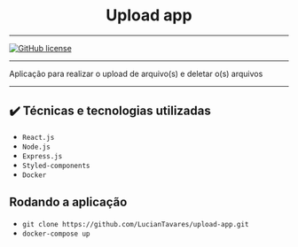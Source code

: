 <h1 align="center"> Upload app </h1>

------------------------------------

[![GitHub license](https://img.shields.io/github/license/LucianTavares/upload-app)](https://github.com/LucianTavares/upload-app/blob/master/LICENSE)

------------------------------------

<p> Aplicação para realizar o upload de arquivo(s) e deletar o(s) arquivos </p>

------------------------------------

## ✔️ Técnicas e tecnologias utilizadas

- ``React.js``
- ``Node.js``
- ``Express.js``
- ``Styled-components``
- ``Docker``

## Rodando a aplicação

- ``git clone https://github.com/LucianTavares/upload-app.git``
- ``docker-compose up``
